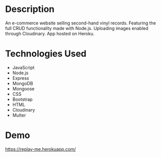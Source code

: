 # Description
An e-commerce website selling second-hand vinyl records.
Featuring the full CRUD functionality made with Node.js.
Uploading images enabled through Cloudinary.
App hosted on Heroku.

# Technologies Used
- JavaScript
- Node.js
- Express
- MongoDB
- Mongoose
- CSS
- Bootstrap
- HTML
- Cloudinary
- Multer

# Demo
https://replay-me.herokuapp.com/